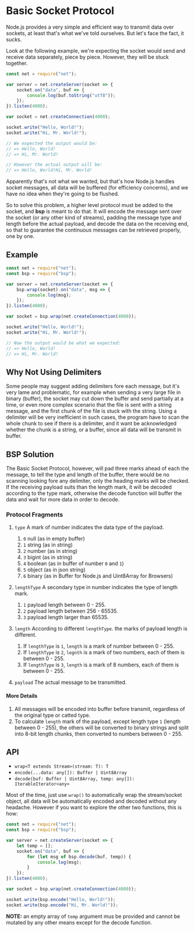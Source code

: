 # Basic Socket Protocol

Node.js provides a very simple and efficient way to transmit data over sockets,
at least that's what we've told ourselves. But let's face the fact, it sucks.

Look at the following example, we're expecting the socket would send and receive
data separately, piece by piece. However, they will be stuck together.

```js
const net = require("net");

var server = net.createServer(socket => {
    socket.on("data", buf => {
        console.log(buf.toString("utf8"));
    });
}).listen(4000);

var socket = net.createConnection(4000);

socket.write("Hello, World!");
socket.write("Hi, Mr. World!");

// We expected the output would be:
// => Hello, World!
// => Hi, Mr. World!

// However the actual output will be:
// => Hello, World!Hi, Mr. World!
```

Apparently that's not what we wanted, but that's how Node.js handles socket
messages, all data will be buffered (for efficiency concerns), and we have no
idea when they're going to be flushed.

So to solve this problem, a higher level protocol must be added to the socket,
and **bsp** is meant to do that. It will encode the message sent over the socket
(or any other kind of streams), padding the message type and length before the
actual payload, and decode the data on the receiving end, so that to guarantee
the continuous messages can be retrieved properly, one by one.

## Example

```js
const net = require("net");
const bsp = require("bsp");

var server = net.createServer(socket => {
    bsp.wrap(socket).on("data", msg => {
        console.log(msg);
    });
}).listen(4000);

var socket = bsp.wrap(net.createConnection(4000));

socket.write("Hello, World!");
socket.write("Hi, Mr. World!");

// Now the output would be what we expected:
// => Hello, World!
// => Hi, Mr. World!
```

## Why Not Using Delimiters

Some people may suggest adding delimiters fore each message, but it's very lame
and problematic, for example when sending a very large file in binary (buffer),
the socket may cut down the buffer and send partially at a time, or even more
complex scenario that the file is sent with a string message, and the first
chunk of the file is stuck with the string. Using a delimiter will be very
inefficient in such cases, the program have to scan the whole chunk to see if
there is a delimiter, and it want be acknowledged whether the chunk is a string,
or a buffer, since all data will be transmit in buffer.

## BSP Solution

The Basic Socket Protocol, however, will pad three marks ahead of each the
message, to tell the type and length of the buffer, there would be no scanning
looking fore any delimiter, only the heading marks will be checked. If the
receiving payload suits than the length mark, it will be decoded according to
the type mark, otherwise the decode function will buffer the data and wait for 
more data in order to decode.

### Protocol Fragments

1. `type` A mark of number indicates the data type of the payload.
    1. `0` null (as in empty buffer)
    2. `1` string (as in string)
    3. `2` number (as in string)
    4. `3` bigint (as in string)
    5. `4` boolean (as in buffer of number `0` and `1`)
    6. `5` object (as in json string)
    7. `6` binary (as in Buffer for Node.js and Uint8Array for Browsers)

2. `lengthType` A secondary type in number indicates the type of length mark.
    1. `1` payload length between 0 - 255.
    2. `2` payload length between 256 - 65535.
    3. `3` payload length larger than 65535.

3. `length` According to different `lengthType`. the marks of payload length is
    different.
    1. If `lengthType` is `1`, `length` is a mark of number between 0 - 255.
    2. If `lengthType` is `2`, `legnth` is a mark of two numbers, each of them
        is between 0 - 255.
    3. If `lengthType` is `3`, `length` is a mark of 8 numbers, each of them is
        between 0 - 255.

4. `payload` The actual message to be transmitted.

#### More Details

1. All messages will be encoded into buffer before transmit, regardless of the 
    original type or catted type.
2. To calculate `length` mark of the payload, except length type `1` (length 
    between 0 - 255), the others will be converted to binary strings and split 
    into 8-bit length chunks, then converted to numbers between 0 - 255.

## API

- `wrap<T extends Stream>(stream: T): T`
- `encode(...data: any[]): Buffer | Uint8Array`
- `decode(buf: Buffer | Uint8Array, temp: any[]): IterableIterator<any>`

Most of the time, just use `wrap()` to automatically wrap the stream/socket
object, all data will be automatically encoded and decoded without any headache.
However if you want to explore the other two functions, this is how:

```js
const net = require("net");
const bsp = require("bsp");

var server = net.createServer(socket => {
    let temp = [];
    socket.on("data", buf => {
        for (let msg of bsp.decode(buf, temp)) {
            console.log(msg);
        }
    });
}).listen(4000);

var socket = bsp.wrap(net.createConnection(4000));

socket.write(bsp.encode("Hello, World!"));
socket.write(bsp.encode("Hi, Mr. World!"));
```

**NOTE:** an empty array of `temp` argument mus be provided and cannot be 
mutated by any other means except for the decode function.